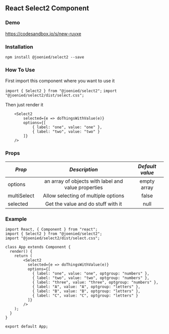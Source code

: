 ## React Select2 Component

### Demo

https://codesandbox.io/s/new-ruyxe

### Installation

`npm install @joenied/select2 --save`

### How To Use

First import this component where you want to use it

`import { Select2 } from "@joenied/select2";`
`import "@joenied/select2/dist/select.css";`

Then just render it

```
    <Select2 
        selected={e => doThingsWithValue(e)} 
        options={[ 
            { label: "one", value: "one" },
            { label: "two", value: "two" }
        ]}
    />
```

### Props

| _Prop_      |                    _Description_                    | _Default value_ |
| ----------- | :-------------------------------------------------: | :-------------: |
| options     | an array of objects with label and value properties |   empty array   |
| multiSelect |         Allow selecting of multiple options         |      false      |
| selected    |         Get the value and do stuff with it          |      null       |

### Example

```
import React, { Component } from "react";
import { Select2 } from "@joenied/select2";
import "@joenied/select2/dist/select.css";

class App extends Component {
  render() {
    return (
        <Select2
          selected={e => doThingsWithValue(e)}
          options={[
            { label: "one", value: "one", optgroup: "numbers" },
            { label: "two", value: "two", optgroup: "numbers" },
            { label: "three", value: "three", optgroup: "numbers" },
            { label: "A", value: "A", optgroup: "letters" },
            { label: "B", value: "B", optgroup: "letters" },
            { label: "C", value: "C", optgroup: "letters" }
          ]}
        />
    );
  }
}

export default App;
```
